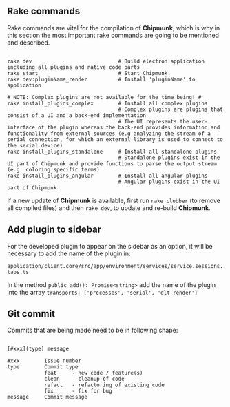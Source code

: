<link rel="stylesheet" type="text/css" href="../styles/styles.extensions.css">

<h2>Rake commands</h2>

Rake commands are vital for the compilation of **Chipmunk**, which is why in this section the most important rake commands are going to be mentioned and described.

<pre><code>
rake dev                            # Build electron application including all plugins and native code parts
rake start                          # Start Chipmunk
rake dev:pluginName_render          # Install 'pluginName' to application

# NOTE: Complex plugins are not available for the time being! #
rake install_plugins_complex        # Install all complex plugins
                                    # Complex plugins are plugins that consist of a UI and a back-end implementation
                                    # The UI represents the user-interface of the plugin whereas the back-end provides information and functionality from external sources (e.g analyzing the stream of a serial connection, for which an external library is used to connect to the serial device)
rake install_plugins_standalone     # Install all standalone plugins
                                    # Standalone plugins exist in the UI part of Chipmunk and provide functions to parse the output stream (e.g. coloring specific terms)
rake install_plugins_angular        # Install all angular plugins
                                    # Angular plugins exist in the UI part of Chipmunk
</code></pre>

<!-- To build the back-end of a plugin, change to the directory of the plugin that will be built (in this example <pluginName>) `sandbox/pluginName/process` and run:
`npm run build` -->

If a new update of **Chipmunk** is available, first run `rake clobber` (to remove all compiled files) and then `rake dev`, to update and re-build **Chipmunk**.

<h2>Add plugin to sidebar</h2>

For the developed plugin to appear on the sidebar as an option, it will be necessary to add the name of the plugin in:

`application/client.core/src/app/environment/services/service.sessions.tabs.ts`

In the method `public add(): Promise<string>` add the name of the plugin into the array `transports: ['processes', 'serial', 'dlt-render']`

<h2>Git commit</h2>

Commits that are being made need to be in following shape:
<pre><code>
[#xxx](type) message

#xxx        Issue number
type        Commit type
            feat     - new code / feature(s)
            clean    - cleanup of code
            refact   - refactoring of existing code
            fix      - fix for bug
message     Commit message
</code></pre>